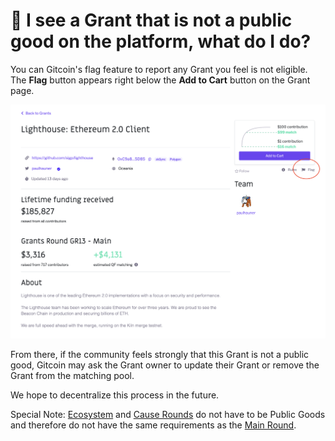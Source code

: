 # 🤨 I see a Grant that is not a public good on the platform, what do I do?

You can Gitcoin's flag feature to report any Grant you feel is not eligible. The **Flag** button appears right below the **Add to Cart** button on the Grant page.

![Flagging a Grant on Gitcoin Grants](<../../.gitbook/assets/Screenshot 2022-03-24 at 14.59.35.png>)

From there, if the community feels strongly that this Grant is not a public good, Gitcoin may ask the Grant owner to update their Grant or remove the Grant from the matching pool.

We hope to decentralize this process in the future.

Special Note: [Ecosystem](https://www.notion.so/gitcoin/Gitcoin-Grantee-Onboarding-Document-bbfe106a32534fb5a011f09c121257c3#a70babed7f1643c5bfe696259befb7cd) and [Cause Rounds](https://www.notion.so/gitcoin/Gitcoin-Grantee-Onboarding-Document-bbfe106a32534fb5a011f09c121257c3#69e52c3959e548d39e97b2ddc2f36952) do not have to be Public Goods and therefore do not have the same requirements as the [Main Round](https://www.notion.so/gitcoin/Gitcoin-Grantee-Onboarding-Document-bbfe106a32534fb5a011f09c121257c3#9ffe9328b9ae4b0e91c730fef7a96d8b).&#x20;

